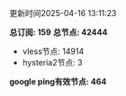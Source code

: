 更新时间2025-04-16 13:11:23

**总订阅: 159**
**总节点: 42444**
- vless节点: 14914
- hysteria2节点: 3

**google ping有效节点: 464**

